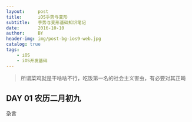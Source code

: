 ```yaml
---
layout:     post
title:      iOS手势与变形
subtitle:   手势与变形基础知识笔记
date:       2016-10-10
author:     BY
header-img: img/post-bg-ios9-web.jpg
catalog: true
tags:
    - iOS
    - iOS开发基础
---
```

>所谓菜鸡就是干啥啥不行，吃饭第一名的社会主义害虫，有必要对其正畸

## DAY 01 农历二月初九
杂言
